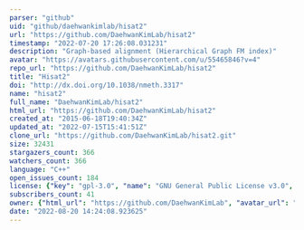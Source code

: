 ```yaml
---
parser: "github"
uid: "github/daehwankimlab/hisat2"
url: "https://github.com/DaehwanKimLab/hisat2"
timestamp: "2022-07-20 17:26:08.031231"
description: "Graph-based alignment (Hierarchical Graph FM index)"
avatar: "https://avatars.githubusercontent.com/u/55465846?v=4"
repo_url: "https://github.com/DaehwanKimLab/hisat2"
title: "Hisat2"
doi: "http://dx.doi.org/10.1038/nmeth.3317"
name: "hisat2"
full_name: "DaehwanKimLab/hisat2"
html_url: "https://github.com/DaehwanKimLab/hisat2"
created_at: "2015-06-18T19:40:34Z"
updated_at: "2022-07-15T15:41:51Z"
clone_url: "https://github.com/DaehwanKimLab/hisat2.git"
size: 32431
stargazers_count: 366
watchers_count: 366
language: "C++"
open_issues_count: 184
license: {"key": "gpl-3.0", "name": "GNU General Public License v3.0", "spdx_id": "GPL-3.0", "url": "https://api.github.com/licenses/gpl-3.0", "node_id": "MDc6TGljZW5zZTk="}
subscribers_count: 41
owner: {"html_url": "https://github.com/DaehwanKimLab", "avatar_url": "https://avatars.githubusercontent.com/u/55465846?v=4", "login": "DaehwanKimLab", "type": "Organization"}
date: "2022-08-20 14:24:08.923625"
---
```

